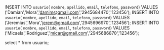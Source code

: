 INSERT INTO `usuario`( `nombre`, `apellido`, `email`, `telefono`, `password`) VALUES ('Damian','Mora','damim@gmail.com','2945684470','123456');
INSERT INTO `usuario`( `nombre`, `apellido`, `email`, `telefono`, `password`) VALUES ('Jeremias','Mora','jerem@gmail.com','2945696970','123456');
INSERT INTO `usuario`( `nombre`, `apellido`, `email`, `telefono`, `password`) VALUES ('Micaela','Rodriguez','micar@gmail.com','2945686870','123456');


select * from usuario;
